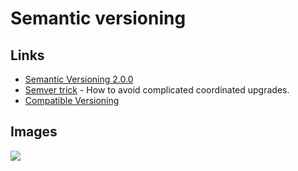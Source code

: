 # Semantic versioning

## Links

* [Semantic Versioning 2.0.0](https://semver.org/)
* [Semver trick](https://github.com/dtolnay/semver-trick) - How to avoid complicated coordinated upgrades.
* [Compatible Versioning](https://gitlab.com/staltz/comver)

## Images

![](https://pbs.twimg.com/media/DWk5ypKX0AAT5BR.png:large)

